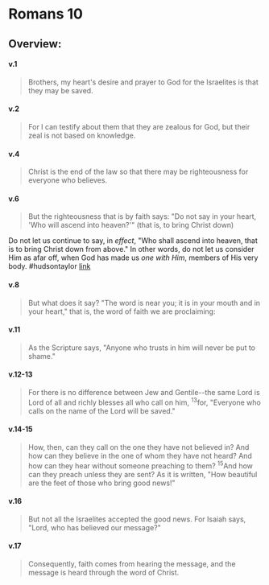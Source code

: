 # Romans 10

## Overview:


#### v.1
>Brothers, my heart's desire and prayer to God for the Israelites is that they may be saved.

#### v.2
>For I can testify about them that they are zealous for God, but their zeal is not based on knowledge.

#### v.4
>Christ is the end of the law so that there may be righteousness for everyone who believes.

#### v.6
>But the righteousness that is by faith says: "Do not say in your heart, 'Who will ascend into heaven?'" (that is, to bring Christ down)

Do not let us continue to say, in _effect_, "Who shall ascend into heaven, that is to bring Christ down from above." In other words, do not let us consider Him as afar off, when God has made us _one with Him_, members of His very body.
#hudsontaylor [link](https://www.wholesomewords.org/missions/biotaylor11.html)

#### v.8
>But what does it say? "The word is near you; it is in your mouth and in your heart," that is, the word of faith we are proclaiming:

#### v.11
>As the Scripture says, "Anyone who trusts in him will never be put to shame."

#### v.12-13
>For there is no difference between Jew and Gentile--the same Lord is Lord of all and richly blesses all who call on him, <sup>13</sup>for, "Everyone who calls on the name of the Lord will be saved."

#### v.14-15
>How, then, can they call on the one they have not believed in? And how can they believe in the one of whom they have not heard? And how can they hear without someone preaching to them? <sup>15</sup>And how can they preach unless they are sent? As it is written, "How beautiful are the feet of those who bring good news!"

#### v.16
>But not all the Israelites accepted the good news. For Isaiah says, "Lord, who has believed our message?"

#### v.17
>Consequently, faith comes from hearing the message, and the message is heard through the word of Christ.







